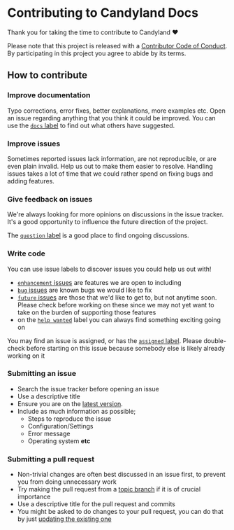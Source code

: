 # Contributing to Candyland Docs

Thank you for taking the time to contribute to Candyland ❤

Please note that this project is released with a [Contributor Code of Conduct](code-of-conduct.md). By participating in this project you agree to abide by its terms.

## How to contribute

### Improve documentation

Typo corrections, error fixes, better explanations, more examples etc. Open an issue regarding anything that you think it could be improved. You can use the [`docs` label](https://github.com/klauscfhq/candyland-app/labels/docs) to find out what others have suggested.

### Improve issues

Sometimes reported issues lack information, are not reproducible, or are even plain invalid. Help us out to make them easier to resolve. Handling issues takes a lot of time that we could rather spend on fixing bugs and adding features.

### Give feedback on issues

We're always looking for more opinions on discussions in the issue tracker. It's a good opportunity to influence the future direction of the project.

The [`question` label](https://github.com/klauscfhq/candyland-app/labels/question) is a good place to find ongoing discussions.

### Write code

You can use issue labels to discover issues you could help us out with!

- [`enhancement` issues](https://github.com/klauscfhq/candyland-app/labels/enhancement) are features we are open to including
- [`bug` issues](https://github.com/klauscfhq/candyland-app/labels/bug) are known bugs we would like to fix
- [`future` issues](https://github.com/klauscfhq/candyland-app/labels/future) are those that we'd like to get to, but not anytime soon. Please check before working on these since we may not yet want to take on the burden of supporting those features
- on the [`help wanted`](https://github.com/klauscfhq/candyland-app/labels/future) label you can always find something exciting going on

You may find an issue is assigned, or has the [`assigned` label](https://github.com/klauscfhq/candyland-app/labels/assigned). Please double-check before starting on this issue because somebody else is likely already working on it

### Submitting an issue

- Search the issue tracker before opening an issue
- Use a descriptive title
- Ensure you are on the [latest version](https://github.com/klauscfhq/candyland-app/releases).
- Include as much information as possible;
  - Steps to reproduce the issue
  - Configuration/Settings
  - Error message
  - Operating system **etc**

### Submitting a pull request

- Non-trivial changes are often best discussed in an issue first, to prevent you from doing unnecessary work
- Try making the pull request from a [topic branch](https://github.com/dchelimsky/rspec/wiki/Topic-Branches) if it is of crucial importance
- Use a descriptive title for the pull request and commits
- You might be asked to do changes to your pull request, you can do that by just [updating the existing one](https://github.com/RichardLitt/docs/blob/master/amending-a-commit-guide.md)
